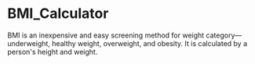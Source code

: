 # BMI_Calculator
BMI is an inexpensive and easy screening method for weight category—underweight, healthy weight, overweight, and obesity. It is calculated by a person's height and weight.
